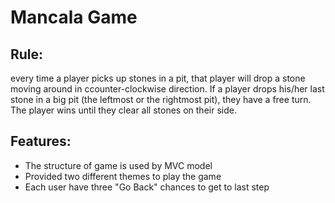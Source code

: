 # Mancala Game

## Rule:
  every time a player picks up stones in a pit, that player will drop a stone moving around in ccounter-clockwise direction. If a player drops his/her last stone in a big pit (the leftmost or the rightmost pit), they have a free turn. The player wins until they clear all stones on their side.
  
## Features:
  - The structure of game is used by MVC model
  - Provided two different themes to play the game
  - Each user have three "Go Back" chances to get to last step
